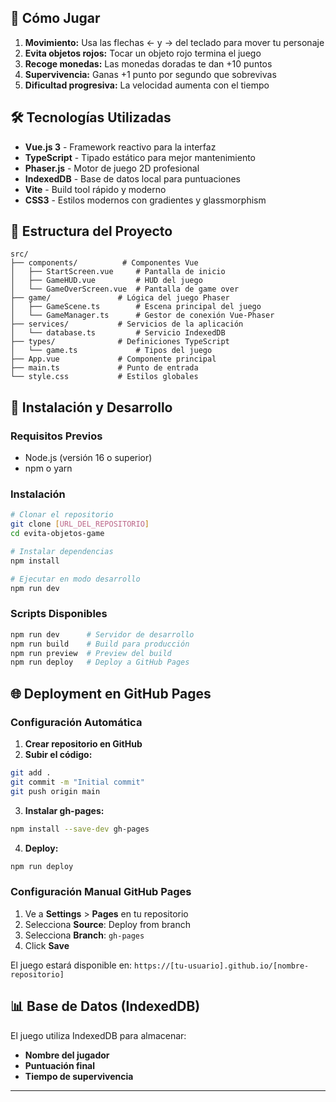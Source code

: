 ## 🎯 Cómo Jugar

1. **Movimiento:** Usa las flechas ← y → del teclado para mover tu personaje
2. **Evita objetos rojos:** Tocar un objeto rojo termina el juego
3. **Recoge monedas:** Las monedas doradas te dan +10 puntos
4. **Supervivencia:** Ganas +1 punto por segundo que sobrevivas
5. **Dificultad progresiva:** La velocidad aumenta con el tiempo

## 🛠️ Tecnologías Utilizadas

- **Vue.js 3** - Framework reactivo para la interfaz
- **TypeScript** - Tipado estático para mejor mantenimiento
- **Phaser.js** - Motor de juego 2D profesional
- **IndexedDB** - Base de datos local para puntuaciones
- **Vite** - Build tool rápido y moderno
- **CSS3** - Estilos modernos con gradientes y glassmorphism

## 📁 Estructura del Proyecto

```
src/
├── components/          # Componentes Vue
│   ├── StartScreen.vue     # Pantalla de inicio
│   ├── GameHUD.vue         # HUD del juego
│   └── GameOverScreen.vue  # Pantalla de game over
├── game/               # Lógica del juego Phaser
│   ├── GameScene.ts        # Escena principal del juego
│   └── GameManager.ts      # Gestor de conexión Vue-Phaser
├── services/           # Servicios de la aplicación
│   └── database.ts         # Servicio IndexedDB
├── types/              # Definiciones TypeScript
│   └── game.ts             # Tipos del juego
├── App.vue             # Componente principal
├── main.ts             # Punto de entrada
└── style.css           # Estilos globales
```

## 🔧 Instalación y Desarrollo

### Requisitos Previos
- Node.js (versión 16 o superior)
- npm o yarn

### Instalación
```bash
# Clonar el repositorio
git clone [URL_DEL_REPOSITORIO]
cd evita-objetos-game

# Instalar dependencias
npm install

# Ejecutar en modo desarrollo
npm run dev
```

### Scripts Disponibles
```bash
npm run dev      # Servidor de desarrollo
npm run build    # Build para producción
npm run preview  # Preview del build
npm run deploy   # Deploy a GitHub Pages
```

## 🌐 Deployment en GitHub Pages

### Configuración Automática

1. **Crear repositorio en GitHub**
2. **Subir el código:**
```bash
git add .
git commit -m "Initial commit"
git push origin main
```

3. **Instalar gh-pages:**
```bash
npm install --save-dev gh-pages
```

4. **Deploy:**
```bash
npm run deploy
```

### Configuración Manual GitHub Pages

1. Ve a **Settings** > **Pages** en tu repositorio
2. Selecciona **Source**: Deploy from branch
3. Selecciona **Branch**: `gh-pages`
4. Click **Save**

El juego estará disponible en: `https://[tu-usuario].github.io/[nombre-repositorio]`

## 📊 Base de Datos (IndexedDB)

El juego utiliza IndexedDB para almacenar:
- **Nombre del jugador**
- **Puntuación final**
- **Tiempo de supervivencia**

---
